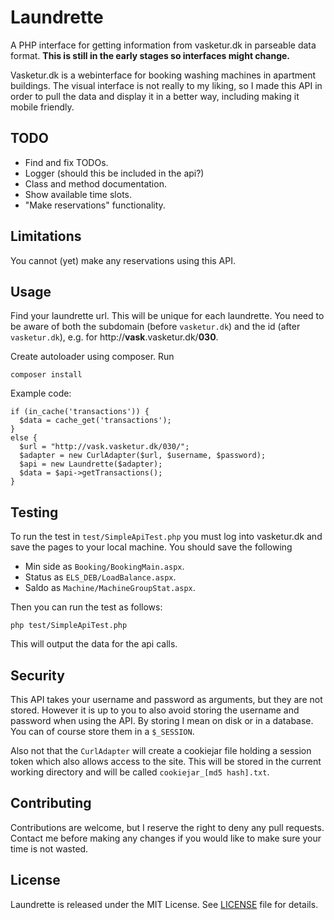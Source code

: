 # Laundrette

A PHP interface for getting information from vasketur.dk in parseable data
format. **This is still in the early stages so interfaces might change.**

Vasketur.dk is a webinterface for booking washing machines in apartment
buildings. The visual interface is not really to my liking, so I made this API
in order to pull the data and display it in a better way, including making it
mobile friendly.

## TODO

- Find and fix TODOs.
- Logger (should this be included in the api?)
- Class and method documentation.
- Show available time slots.
- "Make reservations" functionality.

## Limitations

You cannot (yet) make any reservations using this API.

## Usage

Find your laundrette url. This will be unique for each laundrette. You need to
be aware of both the subdomain (before `vasketur.dk`) and the id (after
`vasketur.dk`), e.g. for http://**vask**.vasketur.dk/**030**.

Create autoloader using composer. Run

    composer install

Example code:

    if (in_cache('transactions')) {
      $data = cache_get('transactions');
    }
    else {
      $url = "http://vask.vasketur.dk/030/";
      $adapter = new CurlAdapter($url, $username, $password);
      $api = new Laundrette($adapter);
      $data = $api->getTransactions();
    }

## Testing

To run the test in `test/SimpleApiTest.php` you must log into vasketur.dk
and save the pages to your local machine. You should save the following

- Min side as `Booking/BookingMain.aspx`.
- Status as `ELS_DEB/LoadBalance.aspx`.
- Saldo as `Machine/MachineGroupStat.aspx`.

Then you can run the test as follows:

    php test/SimpleApiTest.php

This will output the data for the api calls.

## Security

This API takes your username and password as arguments, but they are not stored.
However it is up to you to also avoid storing the username and password when
using the API. By storing I mean on disk or in a database. You can of course
store them in a `$_SESSION`.

Also not that the `CurlAdapter` will create a cookiejar file holding a session
token which also allows access to the site. This will be stored in the current
working directory and will be called `cookiejar_[md5 hash].txt`.

## Contributing

Contributions are welcome, but I reserve the right to deny any pull requests.
Contact me before making any changes if you would like to make sure your time is
not wasted.

## License

Laundrette is released under the MIT License. See [LICENSE](https://github.com/troelsselch/Laundrette/blob/master/LICENSE) file for details.
